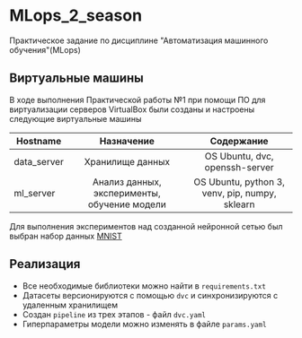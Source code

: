 # MLops_2_season

Практическое задание по дисциплине "Автоматизация машинного обучения"(MLops)

## Виртуальные машины
В ходе выполнения Практической работы №1 при помощи ПО для виртуализации серверов VirtualBox были созданы и настроены следующие виртуальные машины

| Hostname |     Назначение     |             Содержание             |
|----------|:------------------:|:----------------------------------:|
| data_server |  Хранилище данных  | OS Ubuntu, dvc, openssh-server     |
|  ml_server  |  Анализ данных, эксперименты, обучение модели  | OS Ubuntu, python 3, venv, pip, numpy, sklearn     |

Для выполнения экспериментов над созданной нейронной сетью был выбран набор данных [MNIST](https://www.tensorflow.org/datasets/catalog/mnist)

## Реализация
* Все необходимые библиотеки можно найти в `requirements.txt`
* Датасеты версионируются с помощью `dvc` и синхронизируются с удаленным хранилищем
* Создан `pipeline` из трех этапов - файл `dvc.yaml`
* Гиперпараметры модели можно изменять в файле `params.yaml`
